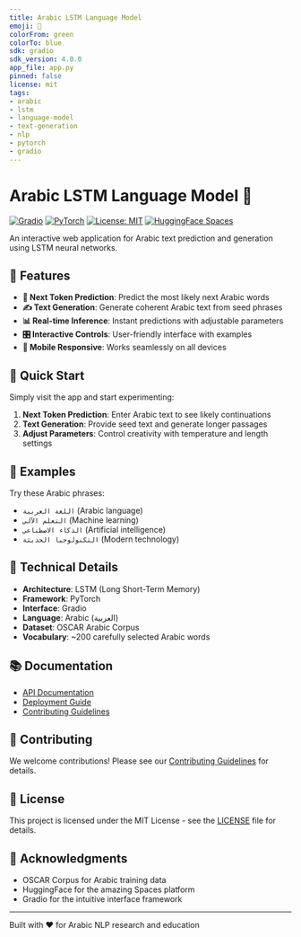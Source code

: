 ```yaml
---
title: Arabic LSTM Language Model
emoji: 🤖
colorFrom: green
colorTo: blue
sdk: gradio
sdk_version: 4.0.0
app_file: app.py
pinned: false
license: mit
tags:
- arabic
- lstm
- language-model
- text-generation
- nlp
- pytorch
- gradio
---
```


# Arabic LSTM Language Model 🤖

[![Gradio](https://img.shields.io/badge/Gradio-Interface-orange)](https://gradio.app/)
[![PyTorch](https://img.shields.io/badge/PyTorch-Model-red)](https://pytorch.org/)
[![License: MIT](https://img.shields.io/badge/License-MIT-yellow.svg)](https://opensource.org/licenses/MIT)
[![HuggingFace Spaces](https://img.shields.io/badge/🤗-Spaces-blue)](https://huggingface.co/spaces)

An interactive web application for Arabic text prediction and generation using LSTM neural networks.

## 🌟 Features

- **🔮 Next Token Prediction**: Predict the most likely next Arabic words
- **✍️ Text Generation**: Generate coherent Arabic text from seed phrases
- **📊 Real-time Inference**: Instant predictions with adjustable parameters
- **🎛️ Interactive Controls**: User-friendly interface with examples
- **📱 Mobile Responsive**: Works seamlessly on all devices

## 🚀 Quick Start

Simply visit the app and start experimenting:

1. **Next Token Prediction**: Enter Arabic text to see likely continuations
2. **Text Generation**: Provide seed text and generate longer passages
3. **Adjust Parameters**: Control creativity with temperature and length settings

## 📖 Examples

Try these Arabic phrases:
- `اللغة العربية` (Arabic language)
- `التعلم الآلي` (Machine learning)
- `الذكاء الاصطناعي` (Artificial intelligence)
- `التكنولوجيا الحديثة` (Modern technology)

## 🔧 Technical Details

- **Architecture**: LSTM (Long Short-Term Memory)
- **Framework**: PyTorch
- **Interface**: Gradio
- **Language**: Arabic (العربية)
- **Dataset**: OSCAR Arabic Corpus
- **Vocabulary**: ~200 carefully selected Arabic words

## 📚 Documentation

- [API Documentation](./docs/API.md)
- [Deployment Guide](./docs/DEPLOYMENT.md)
- [Contributing Guidelines](./docs/CONTRIBUTING.md)

## 🤝 Contributing

We welcome contributions! Please see our [Contributing Guidelines](./docs/CONTRIBUTING.md) for details.

## 📄 License

This project is licensed under the MIT License - see the [LICENSE](LICENSE) file for details.

## 🙏 Acknowledgments

- OSCAR Corpus for Arabic training data
- HuggingFace for the amazing Spaces platform
- Gradio for the intuitive interface framework

---

Built with ❤️ for Arabic NLP research and education